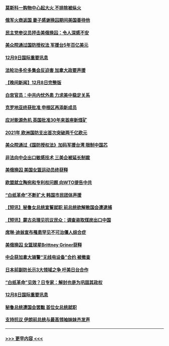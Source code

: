 #### [莫斯科一购物中心起大火 不排除被纵火](../pages/prog202/a103594188.md?t=12092201) 
#### [俄军火商返国 妻子感谢换囚期间美国善待他](../pages/prog202/a103594185.md?t=12092201) 
#### [民主党参议员抨击美俄换囚：令人深感不安](../pages/prog202/a103594207.md?t=12092201) 
#### [美众院通过国防授权法 军援台5年百亿美元](../pages/prog202/a103594192.md?t=12092201) 
#### [12月9日国际重要讯息](../pages/prog202/a103594189.md?t=12092201) 
#### [法轮功多伦多集会反迫害 加拿大政要声援](../pages/prog202/a103594125.md?t=12092201) 
#### [【晚间新闻】12月8日完整版](../pages/prog202/a103593985.md?t=12092201) 
#### [白宫官员：中共内忧外患 力求美中稳定关系](../pages/prog202/a103593856.md?t=12092201) 
#### [克罗地亚终获批准 申根区再添新成员](../pages/prog202/a103593897.md?t=12092201) 
#### [应对能源危机 英国批准30年来首座新煤矿](../pages/prog202/a103593899.md?t=12092201) 
#### [2021年 欧洲国防支出首次突破两千亿欧元](../pages/prog202/a103593891.md?t=12092201) 
#### [美众院通过《国防授权法》加码军援台湾 限制中国芯](../pages/prog202/a103593838.md?t=12092201) 
#### [非法向中企出口敏感技术 三美企被延长制裁](../pages/prog202/a103593706.md?t=12092201) 
#### [美俄换囚 美国女篮运动员终获释](../pages/prog202/a103593751.md?t=12092201) 
#### [欧盟就立陶宛和专利权问题 向WTO提告中共](../pages/prog202/a103593720.md?t=12092201) 
#### [“白纸革命”不断扩大 韩国市民团体声援](../pages/prog202/a103593712.md?t=12092201) 
#### [【短讯】秘鲁女总统宣誓就职 前总统欲解散国会遭逮捕](../pages/prog202/a103593718.md?t=12092201) 
#### [【短讯】蒙古总理见抗议民众：调查盗取煤炭出口中国](../pages/prog202/a103593722.md?t=12092201) 
#### [席琳·迪翁宣布罹患罕见不可治僵人综合症](../pages/prog202/a103593689.md?t=12092201) 
#### [美俄换囚 女篮球星Brittney Griner获释](../pages/prog202/a103593600.md?t=12092201) 
#### [中企获加拿大骑警“无线电设备”合约 被撤查](../pages/prog202/a103593570.md?t=12092201) 
#### [日本前副防长示3大领域之争 吁美日台合作](../pages/prog202/a103593555.md?t=12092201) 
#### [“白纸革命”见效？日专家：解封也是为巩固其政权](../pages/prog202/a103593458.md?t=12092201) 
#### [12月8日国际重要讯息](../pages/prog202/a103593451.md?t=12092201) 
#### [秘鲁总统遭国会罢黜 首位女总统就职](../pages/prog202/a103593454.md?t=12092201) 
#### [支持抗议 伊朗前总统与最高领袖妹妹齐发声](../pages/prog202/a103593433.md?t=12092201) 

----
#### [ >>> 更早内容 <<< ](../indexes/prog202-earlier.md)
